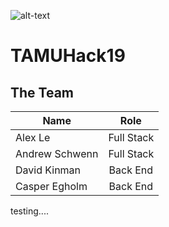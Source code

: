 ![alt-text][logo]
# TAMUHack19

## The Team 
| Name       | Role        |
| ------------- |:-------------:| 
| Alex Le      | Full Stack | 
| Andrew Schwenn      | Full Stack     | 
| David Kinman | Back End    | 
| Casper Egholm | Back End |

testing....

[logo]: https://brandguide.tamu.edu/assets/img/logos/tam-box-logo.png "Texas A&M University"
